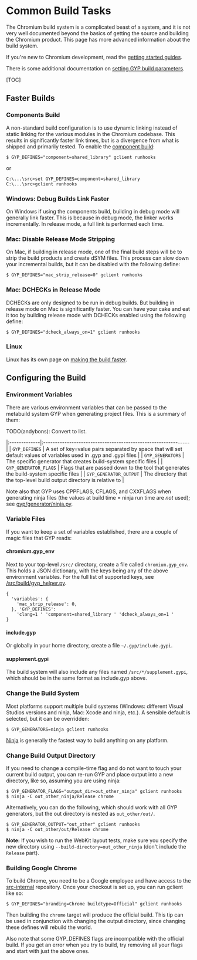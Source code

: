 # Common Build Tasks

The Chromium build system is a complicated beast of a system, and it is not very
well documented beyond the basics of getting the source and building the
Chromium product. This page has more advanced information about the build
system.

If you're new to Chromium development, read the
[getting started guides](https://www.chromium.org/developers/how-tos/get-the-code).

There is some additional documentation on
[setting GYP build parameters](https://dev.chromium.org/developers/gyp-environment-variables).

[TOC]

## Faster Builds

### Components Build

A non-standard build configuration is to use dynamic linking instead of static
linking for the various modules in the Chromium codebase. This results in
significantly faster link times, but is a divergence from what is shipped and
primarily tested. To enable the
[component build](https://www.chromium.org/developers/how-tos/component-build):

    $ GYP_DEFINES="component=shared_library" gclient runhooks

or

```
C:\...\src>set GYP_DEFINES=component=shared_library
C:\...\src>gclient runhooks
```

### Windows: Debug Builds Link Faster

On Windows if using the components build, building in debug mode will generally
link faster. This is because in debug mode, the linker works incrementally. In
release mode, a full link is performed each time.

### Mac: Disable Release Mode Stripping

On Mac, if building in release mode, one of the final build steps will be to
strip the build products and create dSYM files. This process can slow down your
incremental builds, but it can be disabled with the following define:

    $ GYP_DEFINES="mac_strip_release=0" gclient runhooks

### Mac: DCHECKs in Release Mode

DCHECKs are only designed to be run in debug builds. But building in release
mode on Mac is significantly faster. You can have your cake and eat it too by
building release mode with DCHECKs enabled using the following define:

    $ GYP_DEFINES="dcheck_always_on=1" gclient runhooks

### Linux

Linux has its own page on [making the build faster](linux_faster_builds.md).

## Configuring the Build

### Environment Variables

There are various environment variables that can be passed to the metabuild
system GYP when generating project files. This is a summary of them:

TODO(andybons): Convert to list.

|:-------------|:--------------------------------------------------------------|
| `GYP_DEFINES` | A set of key=value pairs separated by space that will set default values of variables used in .gyp and .gypi files |
| `GYP_GENERATORS` | The specific generator that creates build-system specific files |
| `GYP_GENERATOR_FLAGS` | Flags that are passed down to the tool that generates the build-system specific files |
| `GYP_GENERATOR_OUTPUT` | The directory that the top-level build output directory is relative to |

Note also that GYP uses CPPFLAGS, CFLAGS, and CXXFLAGS when generating ninja
files (the values at build time = ninja run time are _not_ used); see
[gyp/generator/ninja.py](https://code.google.com/p/chromium/codesearch#chromium/src/tools/gyp/pylib/gyp/generator/ninja.py&q=cxxflags).

### Variable Files

If you want to keep a set of variables established, there are a couple of magic
files that GYP reads:

#### chromium.gyp\_env

Next to your top-level `/src/` directory, create a file called
`chromium.gyp_env`. This holds a JSON dictionary, with the keys being any of the
above environment variables. For the full list of supported keys, see
[/src/build/gyp_helper.py](/build/gyp_helper.py).

```
{
  'variables': {
    'mac_strip_release': 0,
  }, 'GYP_DEFINES':
    'clang=1 ' 'component=shared_library ' 'dcheck_always_on=1 '
}
```

#### include.gyp

Or globally in your home directory, create a file `~/.gyp/include.gypi`.

#### supplement.gypi

The build system will also include any files named `/src/*/supplement.gypi`,
which should be in the same format as include.gyp above.

### Change the Build System

Most platforms support multiple build systems (Windows: different Visual Studios
versions and ninja, Mac: Xcode and ninja, etc.). A sensible default is selected,
but it can be overridden:

    $ GYP_GENERATORS=ninja gclient runhooks

[Ninja](ninja_build.md) is generally the fastest way to build anything on any
platform.

### Change Build Output Directory

If you need to change a compile-time flag and do not want to touch your current
build output, you can re-run GYP and place output into a new directory, like so,
assuming you are using ninja:

```shell
$ GYP_GENERATOR_FLAGS="output_dir=out_other_ninja" gclient runhooks
$ ninja -C out_other_ninja/Release chrome
```

Alternatively, you can do the following, which should work with all GYP
generators, but the out directory is nested as `out_other/out/`.

```shell
$ GYP_GENERATOR_OUTPUT="out_other" gclient runhooks
$ ninja -C out_other/out/Release chrome
```

**Note:** If you wish to run the WebKit layout tests, make sure you specify the
new directory using `--build-directory=out_other_ninja` (don't include the
`Release` part).

### Building Google Chrome

To build Chrome, you need to be a Google employee and have access to the
[src-internal](https://goto.google.com/src-internal) repository. Once your
checkout is set up, you can run gclient like so:

    $ GYP_DEFINES="branding=Chrome buildtype=Official" gclient runhooks

Then building the `chrome` target will produce the official build. This tip can
be used in conjunction with changing the output directory, since changing these
defines will rebuild the world.

Also note that some GYP\_DEFINES flags are incompatible with the official build.
If you get an error when you try to build, try removing all your flags and start
with just the above ones.
